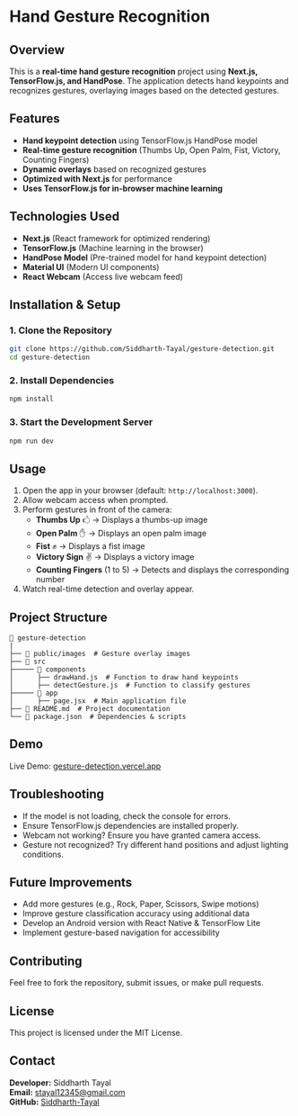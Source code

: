 # Hand Gesture Recognition

## Overview

This is a **real-time hand gesture recognition** project using **Next.js, TensorFlow.js, and HandPose**. The application detects hand keypoints and recognizes gestures, overlaying images based on the detected gestures.

## Features

- **Hand keypoint detection** using TensorFlow.js HandPose model
- **Real-time gesture recognition** (Thumbs Up, Open Palm, Fist, Victory, Counting Fingers)
- **Dynamic overlays** based on recognized gestures
- **Optimized with Next.js** for performance
- **Uses TensorFlow.js for in-browser machine learning**

## Technologies Used

- **Next.js** (React framework for optimized rendering)
- **TensorFlow.js** (Machine learning in the browser)
- **HandPose Model** (Pre-trained model for hand keypoint detection)
- **Material UI** (Modern UI components)
- **React Webcam** (Access live webcam feed)

## Installation & Setup

### **1. Clone the Repository**

```bash
git clone https://github.com/Siddharth-Tayal/gesture-detection.git
cd gesture-detection
```

### **2. Install Dependencies**

```bash
npm install
```

### **3. Start the Development Server**

```bash
npm run dev
```

## Usage

1. Open the app in your browser (default: `http://localhost:3000`).
2. Allow webcam access when prompted.
3. Perform gestures in front of the camera:
   - **Thumbs Up** 🖒 → Displays a thumbs-up image
   - **Open Palm** ✋ → Displays an open palm image
   - **Fist** ✊ → Displays a fist image
   - **Victory Sign** ✌️ → Displays a victory image
   - **Counting Fingers** (1 to 5) → Detects and displays the corresponding number
4. Watch real-time detection and overlay appear.

## Project Structure

```
📂 gesture-detection
|
├── 📂 public/images  # Gesture overlay images
├── 📂 src
├───── 📂 components
│      ├── drawHand.js  # Function to draw hand keypoints
│      ├── detectGesture.js  # Function to classify gestures
├───── 📂 app
│      ├── page.jsx  # Main application file
├── 📜 README.md  # Project documentation
└── 📜 package.json  # Dependencies & scripts
```

## Demo

Live Demo: [gesture-detection.vercel.app](https://gesture-detection.vercel.app)

## Troubleshooting

- If the model is not loading, check the console for errors.
- Ensure TensorFlow.js dependencies are installed properly.
- Webcam not working? Ensure you have granted camera access.
- Gesture not recognized? Try different hand positions and adjust lighting conditions.

## Future Improvements

- Add more gestures (e.g., Rock, Paper, Scissors, Swipe motions)
- Improve gesture classification accuracy using additional data
- Develop an Android version with React Native & TensorFlow Lite
- Implement gesture-based navigation for accessibility

## Contributing

Feel free to fork the repository, submit issues, or make pull requests.

## License

This project is licensed under the MIT License.

## Contact

**Developer:** Siddharth Tayal  
**Email:** stayal12345@gmail.com  
**GitHub:** [Siddharth-Tayal](https://github.com/Siddharth-Tayal)
